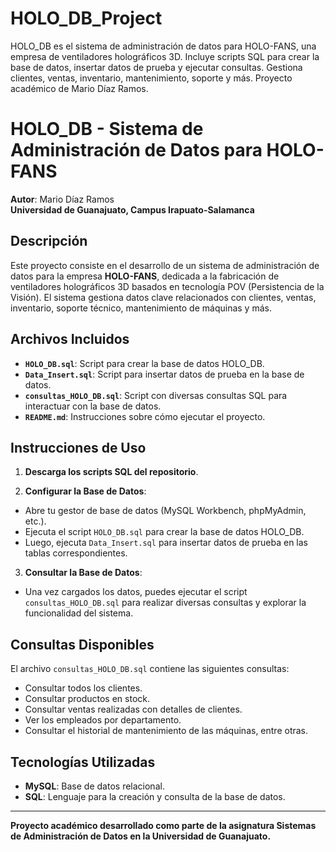 # HOLO_DB_Project
HOLO_DB es el sistema de administración de datos para HOLO-FANS, una empresa de ventiladores holográficos 3D. Incluye scripts SQL para crear la base de datos, insertar datos de prueba y ejecutar consultas. Gestiona clientes, ventas, inventario, mantenimiento, soporte y más. Proyecto académico de Mario Díaz Ramos.

# HOLO_DB - Sistema de Administración de Datos para HOLO-FANS

**Autor**: Mario Díaz Ramos  
**Universidad de Guanajuato, Campus Irapuato-Salamanca**

## Descripción

Este proyecto consiste en el desarrollo de un sistema de administración de datos para la empresa **HOLO-FANS**, dedicada a la fabricación de ventiladores holográficos 3D basados en tecnología POV (Persistencia de la Visión). El sistema gestiona datos clave relacionados con clientes, ventas, inventario, soporte técnico, mantenimiento de máquinas y más.

## Archivos Incluidos

- **`HOLO_DB.sql`**: Script para crear la base de datos HOLO_DB.
- **`Data_Insert.sql`**: Script para insertar datos de prueba en la base de datos.
- **`consultas_HOLO_DB.sql`**: Script con diversas consultas SQL para interactuar con la base de datos.
- **`README.md`**: Instrucciones sobre cómo ejecutar el proyecto.

## Instrucciones de Uso

1. **Descarga los scripts SQL del repositorio**.

2. **Configurar la Base de Datos**:
- Abre tu gestor de base de datos (MySQL Workbench, phpMyAdmin, etc.).
- Ejecuta el script `HOLO_DB.sql` para crear la base de datos HOLO_DB.
- Luego, ejecuta `Data_Insert.sql` para insertar datos de prueba en las tablas correspondientes.

3. **Consultar la Base de Datos**:
- Una vez cargados los datos, puedes ejecutar el script `consultas_HOLO_DB.sql` para realizar diversas consultas y explorar la funcionalidad del sistema.

## Consultas Disponibles

El archivo `consultas_HOLO_DB.sql` contiene las siguientes consultas:
- Consultar todos los clientes.
- Consultar productos en stock.
- Consultar ventas realizadas con detalles de clientes.
- Ver los empleados por departamento.
- Consultar el historial de mantenimiento de las máquinas, entre otras.

## Tecnologías Utilizadas

- **MySQL**: Base de datos relacional.
- **SQL**: Lenguaje para la creación y consulta de la base de datos.

---

**Proyecto académico desarrollado como parte de la asignatura Sistemas de Administración de Datos en la Universidad de Guanajuato.**

